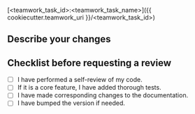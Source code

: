 [<teamwork_task_id>:<teamwork_task_name>]({{ cookiecutter.teamwork_uri }}/<teamwork_task_id>)

## Describe your changes

## Checklist before requesting a review

- [ ] I have performed a self-review of my code.
- [ ] If it is a core feature, I have added thorough tests.
- [ ] I have made corresponding changes to the documentation.
- [ ] I have bumped the version if needed.
